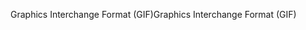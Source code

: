 <span data-ttu-id="87a05-101">Graphics Interchange Format (GIF)</span><span class="sxs-lookup"><span data-stu-id="87a05-101">Graphics Interchange Format (GIF)</span></span>